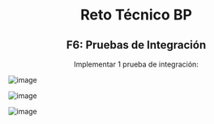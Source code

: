 <h1 align="center">Reto Técnico BP</h1>

<h2 align="center">F6: Pruebas de Integración</h2>

<p align="center">Implementar 1 prueba de integración:</p>

![image](https://github.com/user-attachments/assets/52d4a8d4-f332-4d1d-b627-991c0edee4cd)

![image](https://github.com/user-attachments/assets/6dc528e2-6395-4070-b838-67280003f623)

![image](https://github.com/user-attachments/assets/b7ad1e92-0047-48bc-9d85-8fd083b67aec)

